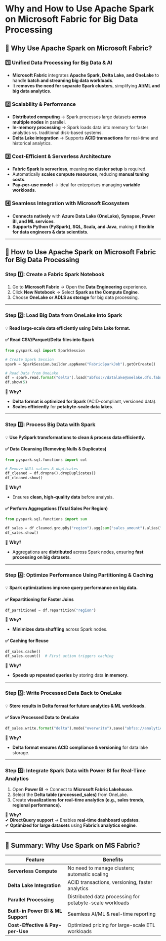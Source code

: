 # **Why and How to Use Apache Spark on Microsoft Fabric for Big Data Processing**  

## **🔹 Why Use Apache Spark on Microsoft Fabric?**  
### **1️⃣ Unified Data Processing for Big Data & AI**
- **Microsoft Fabric** integrates **Apache Spark, Delta Lake, and OneLake** to handle **batch and streaming big data workloads**.  
- It **removes the need for separate Spark clusters**, simplifying **AI/ML and big data analytics**.  

### **2️⃣ Scalability & Performance**
- **Distributed computing** → Spark processes large datasets **across multiple nodes** in parallel.  
- **In-memory processing** → Spark loads data into memory for faster analytics vs. traditional disk-based systems.  
- **Delta Lake integration** → Supports **ACID transactions** for real-time and historical analytics.  

### **3️⃣ Cost-Efficient & Serverless Architecture**
- **Fabric Spark is serverless**, meaning **no cluster setup** is required.  
- Automatically **scales compute resources**, reducing **manual tuning costs**.  
- **Pay-per-use model** → Ideal for enterprises managing **variable workloads**.  

### **4️⃣ Seamless Integration with Microsoft Ecosystem**
- **Connects natively** with **Azure Data Lake (OneLake), Synapse, Power BI, and ML services**.  
- **Supports Python (PySpark), SQL, Scala, and Java**, making it **flexible for data engineers & data scientists**.  

---

## **🔹 How to Use Apache Spark on Microsoft Fabric for Big Data Processing**
### **Step 1️⃣: Create a Fabric Spark Notebook**
1. Go to **Microsoft Fabric** → Open the **Data Engineering** experience.  
2. Click **New Notebook** → Select **Spark as the Compute Engine**.  
3. Choose **OneLake or ADLS as storage** for big data processing.  

---

### **Step 2️⃣: Load Big Data from OneLake into Spark**
💡 **Read large-scale data efficiently using Delta Lake format.**  

#### **✅ Read CSV/Parquet/Delta files into Spark**
```python
from pyspark.sql import SparkSession

# Create Spark Session
spark = SparkSession.builder.appName("FabricSparkJob").getOrCreate()

# Read Data from OneLake
df = spark.read.format("delta").load("abfss://datalake@onelake.dfs.fabric.microsoft.com/sales_data/")
df.show(5)
```
📌 **Why?**  
- **Delta format is optimized for Spark** (ACID-compliant, versioned data).  
- **Scales efficiently** for **petabyte-scale data lakes**.  

---

### **Step 3️⃣: Process Big Data with Spark**
💡 **Use PySpark transformations to clean & process data efficiently.**  

#### **✅ Data Cleansing (Removing Nulls & Duplicates)**
```python
from pyspark.sql.functions import col

# Remove NULL values & duplicates
df_cleaned = df.dropna().dropDuplicates()
df_cleaned.show()
```
📌 **Why?**  
- Ensures **clean, high-quality data** before analysis.  

#### **✅ Perform Aggregations (Total Sales Per Region)**
```python
from pyspark.sql.functions import sum

df_sales = df_cleaned.groupBy("region").agg(sum("sales_amount").alias("total_sales"))
df_sales.show()
```
📌 **Why?**  
- Aggregations are **distributed** across Spark nodes, ensuring **fast processing on big datasets**.  

---

### **Step 4️⃣: Optimize Performance Using Partitioning & Caching**
💡 **Spark optimizations improve query performance on big data.**  

#### **✅ Repartitioning for Faster Joins**
```python
df_partitioned = df.repartition("region")
```
📌 **Why?**  
- **Minimizes data shuffling** across Spark nodes.  

#### **✅ Caching for Reuse**
```python
df_sales.cache()
df_sales.count()  # First action triggers caching
```
📌 **Why?**  
- **Speeds up repeated queries** by storing data **in memory**.  

---

### **Step 5️⃣: Write Processed Data Back to OneLake**
💡 **Store results in Delta format for future analytics & ML workloads.**  

#### **✅ Save Processed Data to OneLake**
```python
df_sales.write.format("delta").mode("overwrite").save("abfss://analytics@onelake.dfs.fabric.microsoft.com/processed_sales/")
```
📌 **Why?**  
- **Delta format ensures ACID compliance & versioning** for data lake storage.  

---

### **Step 6️⃣: Integrate Spark Data with Power BI for Real-Time Analytics**
1. Open **Power BI** → Connect to **Microsoft Fabric Lakehouse**.  
2. Select the **Delta table (processed_sales)** from OneLake.  
3. Create **visualizations for real-time analytics (e.g., sales trends, regional performance).**  

📌 **Why?**  
✔ **DirectQuery support** → Enables **real-time dashboard updates**.  
✔ **Optimized for large datasets** using **Fabric’s analytics engine**.  

---

## **🔹 Summary: Why Use Spark on MS Fabric?**
| **Feature** | **Benefits** |
|------------|-------------|
| **Serverless Compute** | No need to manage clusters; automatic scaling |
| **Delta Lake Integration** | ACID transactions, versioning, faster analytics |
| **Parallel Processing** | Distributed data processing for petabyte-scale workloads |
| **Built-in Power BI & ML Support** | Seamless AI/ML & real-time reporting |
| **Cost-Effective & Pay-per-Use** | Optimized pricing for large-scale ETL workloads |


